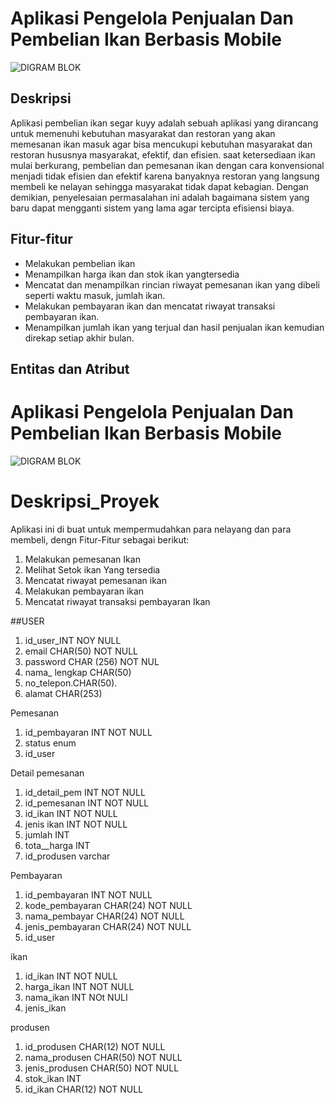 # Aplikasi Pengelola Penjualan Dan Pembelian Ikan Berbasis Mobile


![DIGRAM BLOK](https://user-images.githubusercontent.com/80630206/162011383-ac8f8e49-e466-4d67-b0b2-c724faf5755b.jpeg)


## Deskripsi
Aplikasi pembelian ikan segar kuyy adalah sebuah aplikasi yang dirancang untuk memenuhi kebutuhan masyarakat dan restoran yang akan memesanan ikan masuk agar bisa mencukupi kebutuhan masyarakat dan restoran hususnya masyarakat, efektif, dan efisien. saat ketersediaan ikan mulai berkurang, pembelian dan pemesanan ikan dengan cara konvensional menjadi tidak efisien dan efektif karena banyaknya restoran yang langsung membeli ke nelayan sehingga masyarakat tidak dapat kebagian. Dengan demikian, penyelesaian permasalahan ini adalah bagaimana sistem yang baru dapat mengganti sistem yang lama agar tercipta efisiensi biaya.

## Fitur-fitur
- Melakukan pembelian ikan
- Menampilkan harga ikan dan stok ikan yangtersedia
- Mencatat dan menampilkan rincian riwayat pemesanan ikan yang dibeli seperti waktu masuk, jumlah ikan.
- Melakukan pembayaran ikan dan mencatat riwayat transaksi pembayaran ikan.
- Menampilkan jumlah ikan yang terjual dan hasil penjualan ikan kemudian direkap setiap akhir bulan.


## Entitas dan Atribut

# Aplikasi Pengelola Penjualan Dan Pembelian Ikan Berbasis Mobile


![DIGRAM BLOK](https://user-images.githubusercontent.com/80630206/162011383-ac8f8e49-e466-4d67-b0b2-c724faf5755b.jpeg)


# Deskripsi_Proyek
Aplikasi ini di buat untuk mempermudahkan para nelayang dan para membeli, dengn Fitur-Fitur sebagai berikut:
1. Melakukan pemesanan Ikan 
2. Melihat Setok ikan Yang tersedia
3. Mencatat riwayat pemesanan ikan
4. Melakukan pembayaran ikan 
5. Mencatat riwayat transaksi pembayaran Ikan




##USER 

1. id_user_INT NOY NULL
2. email CHAR(50) NOT NULL
3. password CHAR (256) NOT NUL
4. nama_ lengkap CHAR(50)
5. no_telepon.CHAR(50).
6. alamat CHAR(253)

 Pemesanan
1. id_pembayaran INT NOT NULL
2. status enum
3. id_user

Detail pemesanan
1. id_detail_pem INT NOT NULL
2. id_pemesanan INT NOT NULL
3. id_ikan INT NOT NULL
4. jenis ikan INT NOT NULL
5. jumlah INT
6. tota__harga INT
7. id_produsen varchar


Pembayaran
1. id_pembayaran INT NOT NULL
2. kode_pembayaran CHAR(24) NOT NULL 
3. nama_pembayar CHAR(24) NOT NULL
4. jenis_pembayaran CHAR(24) NOT NULL
5. id_user

ikan
1. id_ikan INT NOT NULL
2. harga_ikan INT NOT NULL
3. nama_ikan INT NOt NULI
4. jenis_ikan


produsen
1. id_produsen CHAR(12) NOT NULL
2. nama_produsen CHAR(50) NOT NULL
3. jenis_produsen CHAR(50) NOT NULL
4. stok_ikan INT
5. id_ikan CHAR(12) NOT NULL


